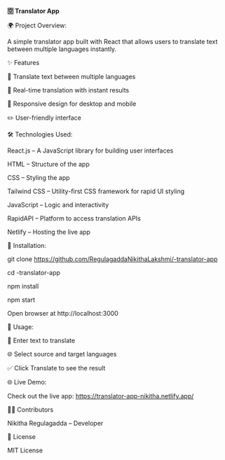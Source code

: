 **🈳 Translator App**

🌍 Project Overview:

A simple translator app built with React that allows users to translate text between multiple languages instantly.


✨ Features


📝 Translate text between multiple languages

🔄 Real-time translation with instant results

📱 Responsive design for desktop and mobile

✏️ User-friendly interface


🛠️ Technologies Used:

React.js – A JavaScript library for building user interfaces

HTML – Structure of the app

CSS – Styling the app

Tailwind CSS – Utility-first CSS framework for rapid UI styling

JavaScript – Logic and interactivity

RapidAPI – Platform to access translation APIs

Netlify – Hosting the live app



🚀 Installation:

git clone https://github.com/RegulagaddaNikithaLakshmi/-translator-app

cd -translator-app

npm install

npm start


Open browser at http://localhost:3000


🎯 Usage:

📝 Enter text to translate

🌐 Select source and target languages

✅ Click Translate to see the result

🌐 Live Demo:

Check out the live app: https://translator-app-nikitha.netlify.app/



👩‍💻 Contributors

Nikitha Regulagadda – Developer


📄 License

MIT License



